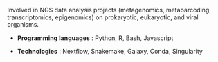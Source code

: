 Involved in NGS data analysis projects (metagenomics, metabarcoding, transcriptomics, epigenomics) on prokaryotic, eukaryotic, and viral organisms. 

- **Programming languages** : Python, R, Bash, Javascript

- **Technologies** : Nextflow, Snakemake, Galaxy, Conda, Singularity